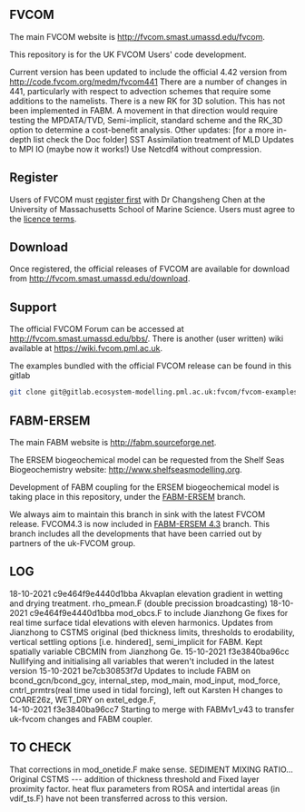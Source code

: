 FVCOM
-----

The main FVCOM website is http://fvcom.smast.umassd.edu/fvcom.

This repository is for the UK FVCOM Users' code development.

Current version has been updated to include the official 4.42 version from http://code.fvcom.org/medm/fvcom441
There are a number of changes in 441, particularly with respect to advection schemes that require some additions to the namelists. 
There is a new RK for 3D solution. This has not been implemented in FABM. A movement in that direction would require testing the MPDATA/TVD, Semi-implicit,  standard scheme and the RK_3D option to determine a cost-benefit analysis. 
Other updates: [for a more in-depth list check the Doc folder]
SST Assimilation treatment of MLD
Updates to MPI IO (maybe now it works!)
Use Netcdf4 without compression.

Register
--------

Users of FVCOM must [register first](http://fvcom.smast.umassd.edu/wp-login.php?action=register) with Dr Changsheng Chen at the University of Massachusetts School of Marine Science. Users must agree to the [licence terms](FVCOM_source/LICENCE).

Download
--------

Once registered, the official releases of FVCOM are available for download from http://fvcom.smast.umassd.edu/download.

Support
-------

The official FVCOM Forum can be accessed at http://fvcom.smast.umassd.edu/bbs/. There is another (user written) wiki available at https://wiki.fvcom.pml.ac.uk.

The examples bundled with the official FVCOM release can be found in this gitlab 
```bash 
git clone git@gitlab.ecosystem-modelling.pml.ac.uk:fvcom/fvcom-examples.git ./fvcom-examples
```



FABM-ERSEM
----------

The main FABM website is http://fabm.sourceforge.net.

The ERSEM biogeochemical model can be requested from the Shelf Seas Biogeochemistry website: http://www.shelfseasmodelling.org.

Development of FABM coupling for the ERSEM biogeochemical model is taking place in this repository, under the [FABM-ERSEM](https://gitlab.ecosystem-modelling.pml.ac.uk/fvcom/uk-fvcom/tree/FABM-ERSEM) branch.

We always aim to maintain this branch in sink with the latest FVCOM release. FVCOM4.3 is now included in [FABM-ERSEM 4.3](https://gitlab.ecosystem-modelling.pml.ac.uk/fvcom/uk-fvcom/tree/FABM-ERSEM_v4.3) branch. This branch includes all the developments that have been carried out by partners of the uk-FVCOM group.

LOG
-------
18-10-2021 c9e464f9e4440d1bba Akvaplan elevation gradient in wetting and drying treatment. rho_pmean.F (double precission broadcasting)
18-10-2021 c9e464f9e4440d1bba mod_obcs.F to include Jianzhong Ge fixes for real time surface tidal elevations with eleven harmonics. Updates from Jianzhong to CSTMS original (bed thickness limits, thresholds to erodability, vertical settling options [i.e. hindered], semi_implicit for FABM. Kept spatially variable CBCMIN from Jianzhong Ge. 
15-10-2021 f3e3840ba96cc Nullifying and initialising all variables that weren't included in the latest version
15-10-2021 be7cb30853f7d Updates to include FABM on bcond_gcn/bcond_gcy, internal_step, mod_main, mod_input, mod_force,  cntrl_prmtrs(real time used in tidal forcing), left out Karsten H changes to COARE26z, WET_DRY on extel_edge.F,  
14-10-2021 f3e3840ba96cc7 Starting to merge with FABMv1_v43 to transfer uk-fvcom changes and FABM coupler. 



TO CHECK
----------
That corrections in mod_onetide.F make sense. 
SEDIMENT MIXING RATIO... 
Original CSTMS --- addition of thickness threshold and Fixed layer proximity factor. 
heat flux parameters from ROSA and intertidal areas (in vdif_ts.F) have not been transferred across to this version. 
